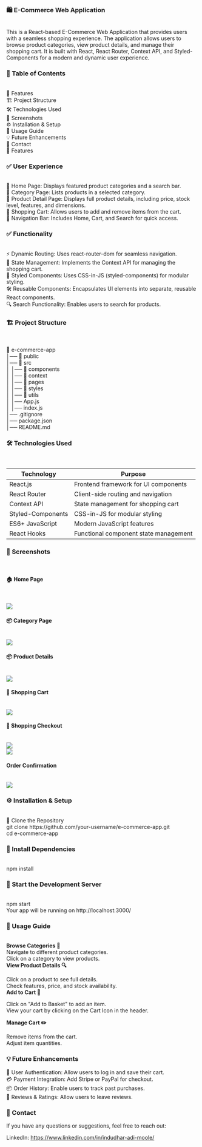 <h3> 🛍️ E-Commerce Web Application </h3> <br/>
This is a React-based E-Commerce Web Application that provides users with a seamless shopping experience. The application allows users to browse product categories, view product details, and manage their shopping cart. It is built with React, React Router, Context API, and Styled-Components for a modern and dynamic user experience.

<h3> 📌 Table of Contents </h3> <br/>
🚀 Features <br/>
🏗️ Project Structure <br/>
🛠️ Technologies Used <br/>
📸 Screenshots <br/>
⚙️ Installation & Setup <br/>
🚦 Usage Guide <br/>
💡 Future Enhancements <br/>
💬 Contact<br/>
🚀 Features <br/>
<h3> ✅ User Experience </h3><br/>
🔹 Home Page: Displays featured product categories and a search bar. <br/>
🔹 Category Page: Lists products in a selected category. <br/>
🔹 Product Detail Page: Displays full product details, including price, stock level, features, and dimensions. <br/>
🔹 Shopping Cart: Allows users to add and remove items from the cart. <br/>
🔹 Navigation Bar: Includes Home, Cart, and Search for quick access. <br/>
<h3>✅ Functionality </h3><br/>
⚡ Dynamic Routing: Uses react-router-dom for seamless navigation. <br/>
🔄 State Management: Implements the Context API for managing the shopping cart. <br/>
🎨 Styled Components: Uses CSS-in-JS (styled-components) for modular styling. <br/>
🛠 Reusable Components: Encapsulates UI elements into separate, reusable React components. <br/>
🔍 Search Functionality: Enables users to search for products. <br/>
<h3> 🏗️ Project Structure </h3> <br/>

📂 e-commerce-app <br/>
│── 📂 public                <br/>
│── 📂 src <br/>
│   │── 📂 components        <br/>
│   │── 📂 context          <br/>
│   │── 📂 pages             <br/>
│   │── 📂 styles           <br/>
│   │── 📂 utils           <br/>
│   │── App.js               <br/>
│   │── index.js             <br/>
│── .gitignore              <br/>
│── package.json            <br/>
│── README.md                <br/>
<h3> 🛠️ Technologies Used </h3> <br/>

| Technology	  | Purpose |
| --------------|---------|
|React.js	      |Frontend framework for UI components|
|React Router	  |Client-side routing and navigation  |
|Context API	  |State management for shopping cart  |
|Styled-Components |CSS-in-JS for modular styling    |
|ES6+ JavaScript |Modern JavaScript features         |
|React Hooks	| Functional component state management| <br/>

  <h3> 📸 Screenshots </h3> <br/>
  <h4> 🏠 Home Page </h4> <br/>
  
![](Images/Screenshot%202025-01-28%20085208.png) <br/>
    <h4> 📦 Category Page </h4> <br/>
![](Images/Screenshot%202025-01-28%20085719.png) <br/>
    <h4> 📦 Product Details </h4> <br/>
![](Images/Screenshot%202025-01-28%20091627.png) <br/>
    <h4>  🛒 Shopping Cart </h4> <br/>
![](Images/Screenshot%202025-01-28%20090520.png) <br/>
    <h4> 🛒 Shopping Checkout </h4> <br/>
![](Images/Screenshot%202025-01-28%20091842.png) <br/>
![](Images/Screenshot%202025-01-28%20092049.png) <br/>
    <h4> Order Confirmation </h4><br/>
![](Images/Screenshot%202025-01-28%20092142.png) <br/>

<h3> ⚙️ Installation & Setup </h3> <br/>
🔽 Clone the Repository <br/>
git clone https://github.com/your-username/e-commerce-app.git <br/>
cd e-commerce-app <br />
<h3> 🔧 Install Dependencies </h3><br/>
  npm install <br/>
<h3> 🚀 Start the Development Server </h3> <br/>
npm start <br/>
Your app will be running on http://localhost:3000/ <br/>

<h3>🚦 Usage Guide </h3> <br />
<b> Browse Categories 🏬</b> <br/>
Navigate to different product categories. <br/>
Click on a category to view products.<br/>
<b> View Product Details 🔍</b> <br/>

Click on a product to see full details. <br/>
Check features, price, and stock availability. <br/>
<b> Add to Cart 🛒 <br/> </b>

Click on "Add to Basket" to add an item. <br/>
View your cart by clicking on the Cart Icon in the header. <br/>

<b>Manage Cart ✏️ </b> <br/>

Remove items from the cart. <br/>
Adjust item quantities. <br/>
<h3> 💡 Future Enhancements <br/> </h3>
🔑 User Authentication: Allow users to log in and save their cart. <br/>
💳 Payment Integration: Add Stripe or PayPal for checkout. <br/>
📦 Order History: Enable users to track past purchases. <br/>
🌟 Reviews & Ratings: Allow users to leave reviews. <br/>

<h3> 💬 Contact <br/> </h3>
If you have any questions or suggestions, feel free to reach out:

LinkedIn: https://www.linkedin.com/in/indudhar-adi-moole/
